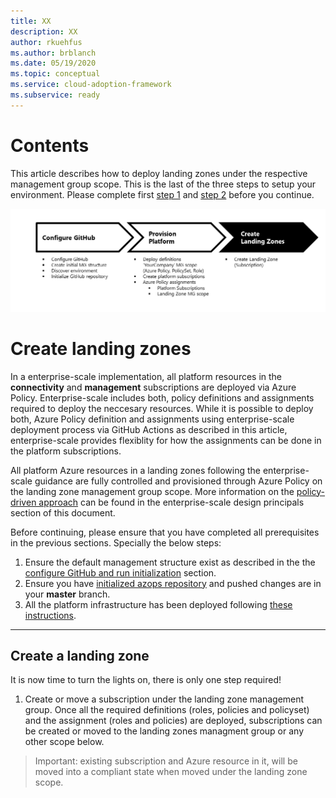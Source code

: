 ```yaml
---
title: XX
description: XX
author: rkuehfus
ms.author: brblanch
ms.date: 05/19/2020
ms.topic: conceptual
ms.service: cloud-adoption-framework
ms.subservice: ready
---
```


# Contents

This article describes how to deploy landing zones under the respective management group scope. This is the last of the three steps to setup your environment. Please complete first [step 1](./Configure-run-initialization.md) and [step 2](./Deploy-lz.md) before you continue.

![Deploy your own environment process - step 3](./media/deploy-environment-step-3.png)

# Create landing zones

In a enterprise-scale implementation, all platform resources in the __connectivity__ and __management__ subscriptions are deployed via Azure Policy. Enterprise-scale includes both, policy definitions and assignments required to deploy the neccesary resources. While it is possible to deploy both, Azure Policy definition and assignments using enterprise-scale deployment process via GitHub Actions as described in this article, enterprise-scale provides flexiblity for how the assignments can be done in the platform subscriptions.

All platform Azure resources in a landing zones following the enterprise-scale guidance are fully controlled and provisioned through Azure Policy on the landing zone management group scope. More information on the [policy-driven approach](./../Design-Principles.md) can be found in the enterprise-scale design principals section of this document.

Before continuing, please ensure that you have completed all prerequisites in the previous sections. Specially the below steps:

1. Ensure the default management structure exist as described in the the [configure GitHub and run initialization](./Configure-run-initialization.md) section.
2. Ensure you have [initialized azops repository](./Configure-run-initialization.md) and pushed changes are in your **master** branch.
3. All the platform infrastructure has been deployed following [these instructions](./Deploy-platform-infra.md).

---

## Create a landing zone

It is now time to turn the lights on, there is only one step required!

1. Create or move a subscription under the landing zone management group.
   Once all the required definitions (roles, policies and policyset) and the assignment (roles and policies) are deployed, subscriptions can be created or moved to the landing zones managment group or any other scope below.

> Important: existing subscription and Azure resource in it, will be moved into a compliant state when moved under the landing zone scope.
